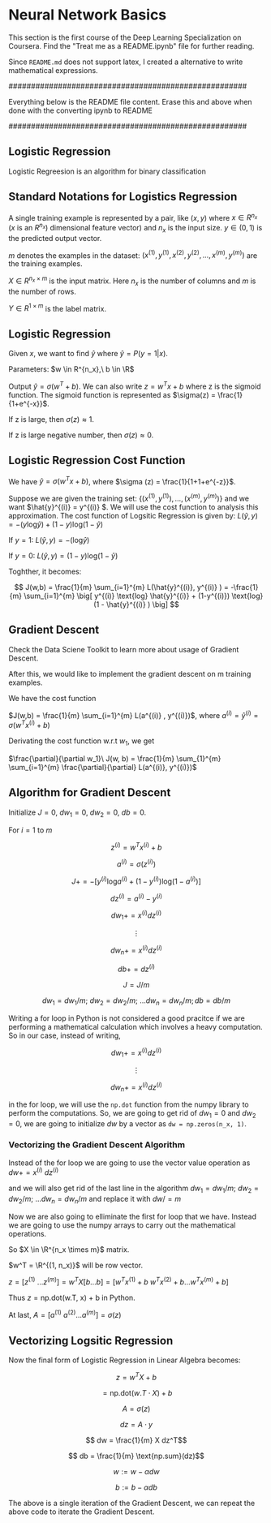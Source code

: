 # Neural Network Basics

This section is the first course of the Deep Learning Specialization on Coursera. Find the "Treat me as a README.ipynb" file for further reading. 

Since `README.md` does not support latex, I created a alternative to write mathematical expressions.




#####################################################

Everything below is the README file content. Erase this and above when done with the converting ipynb to README

#####################################################

## Logistic Regression
Logistic Regreesion is an algorithm for binary classification

## Standard Notations for Logistics Regression
A single training example is represented by a pair, like $(x,y)$ where $x \in R^{n_x}$ ($x$ is an $R^{n_x}$) dimensional feature vector) and $n_x$ is the input size. $y \in (0,1)$ is the predicted output vector. 


$m$ denotes the examples in the dataset: $(x^{(1)}, y^{(1)}, x^{(2)},y^{(2)}, \dots , x^{(m)},y^{(m)})$ are the training examples.


$X \in R^{n_x \times m}$ is the input matrix. Here $n_x$ is the number of columns and $m$ is the number of rows.

$Y \in R^{1 \times m}$ is the label matrix.

## Logistic Regression

Given $x$, we want to find $\hat{y}$ where $\hat{y} = P(y=1|x)$.

Parameters: $w \in R^{n_x},\ b \in \R$

Output $\hat{y} = \sigma (w^T + b)$. We can also write $z = w^T x + b$ where z is the sigmoid function. The sigmoid function is represented as $\sigma(z) = \frac{1}{1+e^{-x}}$. 

If z is large, then $\sigma(z) \approx 1$.

If z is large negative number, then $\sigma(z) \approx 0$.

## Logistic Regression Cost Function 

We have $\hat{y} = \sigma(w^Tx+b)$, where $\sigma (z) = \frac{1}{1+1+e^{-z}}$.

Suppose we are given the training set: $\{(x^{(1)}, y^{(1)}), \dots, (x^{(m)}, y^{(m)}) \}$ and we want $\hat{y}^{(i)} = y^{(i)} $. We will use the cost function to analysis this approximation. The cost function of Logsitic Regression is given by:
$L(\hat{y}, y)  = -(y \text{log} \hat{y})  + (1-y) \text{log}(1-\hat{y})$

If $y=1:\  L(\hat{y}, y)  = -(\text{log} \hat{{y}})$

If $y=0:\ L(\hat{y}, y)  = (1-y) \text{log}(1-\hat{y})$

Toghther, it becomes: 

$$ J(w,b) = \frac{1}{m} \sum_{i=1}^{m} L(\hat{y}^{(i)}, y^{(i)} ) = -\frac{1}{m} \sum_{i=1}^{m} \big[ y^{(i)} \text{log} \hat{y}^{(i)} + (1-y^{(i)}) \text{log}(1 - \hat{y}^{(i)}  ) \big] $$

## Gradient Descent

Check the Data Sciene Toolkit to learn more about usage of Gradient Descent.

After this, we would like to implement the gradient descent on m training examples.

We have the cost function

$J(w,b) = \frac{1}{m} \sum_{i=1}^{m} L(a^{(i)} , y^{(i)})$, where $a^{(i)} = \hat{y}^{(i)} = \sigma (w^Tx^{(i)} + b)$

Derivating the cost function w.r.t $`w_1`$, we get 

$\frac{\partial}{\partial w_1}\ J(w, b) = \frac{1}{m} \sum_{1}^{m} \sum_{i=1}^{m} \frac{\partial}{\partial} L(a^{(i)}, y^{(i)})$


## Algorithm for Gradient Descent

Initialize $J = 0,\ dw_1 = 0,\ dw_2 = 0,\ db = 0$.

$\text{For } i = 1 \text{ to }  m$

$$ z^{(i)} = w^T x^{(i)} + b$$ 

$$ a^{(i)} = \sigma(z^{(i)}) $$

$$ J+ = -[ y^{(i)} \text{log}a^{(i)} + (1-y^{(i)}) \text{log}(1-a^{(i)}) ]$$

$$ dz^{(i)} = a^{(i)} - y^{(i)}$$ 

$$ dw_1 += x^{(i)} dz^{(i)} $$

$$\vdots$$

$$ dw_n += x^{(i)} dz^{(i)}$$ 

$$ db += dz^{(i)}$$ 

$$ J = J/m $$

$$ dw_1 = dw_1/m ;\ dw_2 = dw_2/m;\ \dots dw_n = dw_n/m ; db = db/m$$

Writing a for loop in Python is not considered a good pracitce if we are performing a mathematical calculation which involves a heavy computation. So in our case, instead of writing,

$$dw_1 += x^{(i)} dz^{(i)}$$

$$\vdots$$

$$dw_n += x^{(i)} dz^{(i)}$$

in the for loop, we will use the `np.dot` function from the numpy library to perform the computations. So, we are going to get rid of $dw_1 =0$ and $dw_2 = 0$, we are going to initialize $dw$ by a vector as `dw = np.zeros(n_x, 1)`.

### Vectorizing the Gradient Descent Algorithm

Instead of the for loop we are going to use the vector value operation as $dw +=x^{(i)}\ dz^{(i)}$

and we will also get rid of the last line in the algorithm $dw_1 = dw_1/m ;\ dw_2 = dw_2/m;\ \dots dw_n = dw_n/m$ and replace it with $dw / = m$

Now we are also going to elliminate the first for loop that we have. Instead we are going to use the numpy arrays to carry out the mathematical operations.

So $X \in \R^{n_x \times m}$ matrix.

$w^T = \R^{(1, n_x)}$ will be row vector.

$z = [z^{(1)}\ \dots z^{(m)}] = w^T X [b \dots b]  = [w^T x^{(1)}+ b \ w^T x^{(2)}+b \dots w^T x^{(m)} +b ]$

Thus $z = \text{np.dot(w.T, x) + b}$ in Python.

At last, $A = [a^{(1)} \ a^{(2)} \dots a^{(m)} ] = \sigma(z)$

## Vectorizing Logsitic Regression

Now the final form of Logistic Regression in Linear Algebra becomes: 

$$ z = w^T X + b $$

$$  = \text{np.dot}(w.T \cdot X) + b $$

$$ A = \sigma (z)$$

$$ dz = A \cdot y$$

$$ dw = \frac{1}{m} X dz^T$$

$$ db = \frac{1}{m} \text{np.sum}(dz)$$

$$w := w - \alpha dw$$

$$b := b - \alpha db$$

The above is a single iteration of the Gradient Descent, we can repeat the above code to iterate the Gradient Descent.